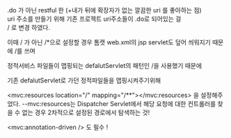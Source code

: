 <url-pattern>.do</url-pattern> 가 아닌 restful 한 (+내가 뒤에 확장자가 없는 깔끔한 uri 를 좋아하는 점)  
uri 주소를 만들기 위해 기존 프로젝트 uri주소들이 .do로 되어있는 걸   
<url-pattern>/</url-pattern> 로 변경 하였다.  

이때 / 가 아닌 /*으로 설정할 경우 톰캣 web.xml의 jsp servlet도 덮어 씌워지기 때문에 /를 쓰며  

정적서비스 파일들이 맵핑되는 defalutServlet의 패턴인 /을 사용했기 때문에   

기존 defalutServlet로 가던 정적파일들을 맵핑시켜주기위해

<mvc:resources location="/" mapping="/**"></mvc:resources> 을 설정해주었다. 
--mvc:resources는 Dispatcher Servlet에서 해당 요청에 대한 컨트롤러를 찾을 수 없는 경우 
2차적으로 설정된 경로에서 탐색하는 것!
 
<mvc:annotation-driven /> 도 필수 !
